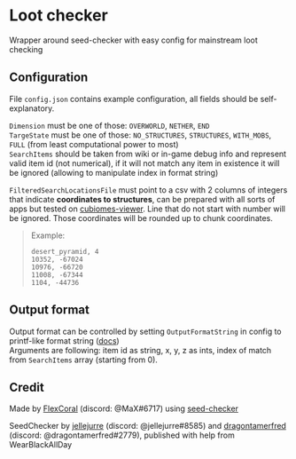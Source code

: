 # Loot checker

Wrapper around seed-checker with easy config for mainstream loot checking

## Configuration

File `config.json` contains example configuration, all fields should be self-explanatory.

`Dimension` must be one of those: `OVERWORLD`, `NETHER`, `END`\
`TargeState` must be one of those: `NO_STRUCTURES`, `STRUCTURES`, `WITH_MOBS`, `FULL`
(from least computational power to most)\
`SearchItems` should be taken from wiki or in-game debug info and represent valid item id (not numerical), if it
will not match any item in existence it will be ignored (allowing to manipulate index in format string)

`FilteredSearchLocationsFile` must point to a csv with 2 columns of integers that indicate **coordinates to structures**,
can be prepared with all sorts of apps but tested on [cubiomes-viewer](https://github.com/Cubitect/cubiomes-viewer).
Line that do not start with number will be ignored. Those coordinates will be rounded up to chunk coordinates.
> Example:
> ```
> desert_pyramid, 4
> 10352, -67024
> 10976, -66720
> 11008, -67344
> 1104, -44736
> ```

## Output format

Output format can be controlled by setting `OutputFormatString` in config to printf-like format string ([docs](https://docs.oracle.com/en/java/javase/17/docs/api/java.base/java/util/Formatter.html#syntax))\
Arguments are following: item id as string, x, y, z as ints, index of match from `SearchItems` array (starting from 0). 

## Credit

Made by [FlexCoral](github.com/maxsupermanhd) (discord: @MaX#6717) using [seed-checker](https://github.com/jellejurre/seed-checker)

SeedChecker by [jellejurre](https://github.com/jellejurre) (discord: @jellejurre#8585) and [dragontamerfred](https://github.com/KalleStruik) (discord: @dragontamerfred#2779), published with help from WearBlackAllDay